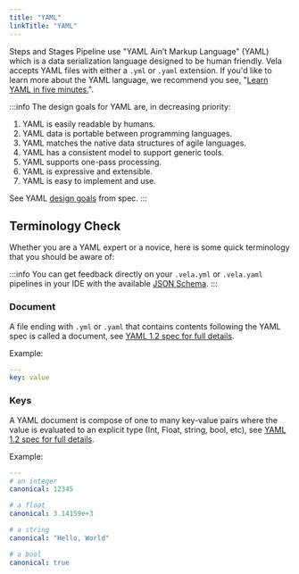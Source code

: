 ```yaml
---
title: "YAML"
linkTitle: "YAML"
---
```


Steps and Stages Pipeline use "YAML Ain’t Markup Language" (YAML) which is a data serialization language designed to be human friendly. Vela accepts YAML files with either a `.yml` or `.yaml` extension. If you'd like to learn more about the YAML language, we recommend you see, "[Learn YAML in five minutes.](https://www.codeproject.com/Articles/1214409/Learn-YAML-in-five-minutes)".

:::info
The design goals for YAML are, in decreasing priority:

1. YAML is easily readable by humans.
2. YAML data is portable between programming languages.
3. YAML matches the native data structures of agile languages.
4. YAML has a consistent model to support generic tools.
5. YAML supports one-pass processing.
6. YAML is expressive and extensible.
7. YAML is easy to implement and use.

See YAML [design goals](https://yaml.org/spec/1.2/spec.html#Introduction) from spec.
:::

## Terminology Check

Whether you are a YAML expert or a novice, here is some quick terminology that you should be aware of:

:::info
You can get feedback directly on your `.vela.yml` or `.vela.yaml` pipelines in your IDE with the available [JSON Schema](/docs/usage/json-schema-support).
:::

### Document

A file ending with `.yml` or `.yaml` that contains contents following the YAML spec is called a document, see [YAML 1.2 spec for full details](https://yaml.org/spec/1.2/spec.html#id2800132).

Example:

```yml
---
key: value
```

### Keys

A YAML document is compose of one to many key-value pairs where the value is evaluated to an explicit type (Int, Float, string, bool, etc), see [YAML 1.2 spec for full details](https://yaml.org/spec/1.2/spec.html#id2761292).

Example:

```yml
---
# an integer
canonical: 12345

# a float
canonical: 3.14159e+3

# a string
canonical: "Hello, World"

# a bool
canonical: true
```



